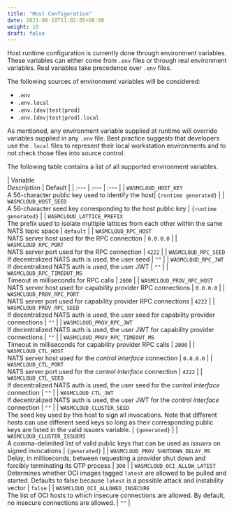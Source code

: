 ```yaml
---
title: "Host Configuration"
date: 2021-08-18T11:02:05+06:00
weight: 10
draft: false
---
```


Host runtime configuration is currently done through environment variables. These variables can either come from `.env` files or through real environment variables. Real variables take precedence over `.env` files. 

The following sources of environment variables will be considered:

* `.env`
* `.env.local`
* `.env.[dev|test|prod]`
* `.env.[dev|test|prod].local`

As mentioned, any environment variable supplied at runtime will override variables supplied in any `.env` file. Best practice suggests that developers use the `.local` files to represent their local workstation environments and to not check those files into source control.

The following table contains a list of all supported environment variables.

| Variable<br/>_Description_ | Default |
| :--- | :--- | :--- |
| `WASMCLOUD_HOST_KEY`<br/>A 56-character public key used to identify the host| `{runtime generated}` |
| `WASMCLOUD_HOST_SEED`<br/> A 56-character seed key corresponding to the host public key | `{runtime generated}` |
| `WASMCLOUD_LATTICE_PREFIX`<br/>The prefix used to isolate multiple lattices from each other within the same NATS topic space | `default` |
| `WASMCLOUD_RPC_HOST`<br/>NATS server host used for the RPC connection | `0.0.0.0` |
| `WASMCLOUD_RPC_PORT`<br/>NATS server port used for the RPC connection | `4222` |
| `WASMCLOUD_RPC_SEED`<br/>If decentralized NATS auth is used, the user seed | `""` | 
| `WASMCLOUD_RPC_JWT`<br/>If decentralized NATS auth is used, the user JWT | `""` | 
| `WASMCLOUD_RPC_TIMEOUT_MS`<br/>Timeout in milliseconds for RPC calls | `2000` |
| `WASMCLOUD_PROV_RPC_HOST`<br/>NATS server host used for capability provider RPC connections | `0.0.0.0` |
| `WASMCLOUD_PROV_RPC_PORT`<br/>NATS server port used for capability provider RPC connections | `4222` |
| `WASMCLOUD_PROV_RPC_SEED`<br/>If decentralized NATS auth is used, the user seed for capability provider connections | `""` | 
| `WASMCLOUD_PROV_RPC_JWT`<br/>If decentralized NATS auth is used, the user JWT for capability provider connections | `""` | 
| `WASMCLOUD_PROV_RPC_TIMEOUT_MS`<br/>Timeout in milliseconds for capability provider RPC calls | `2000` |
| `WASMCLOUD_CTL_HOST`<br/>NATS server host used for the _control interface_ connection | `0.0.0.0` |
| `WASMCLOUD_CTL_PORT`<br/>NATS server port used for the _control interface_ connection | `4222` | 
| `WASMCLOUD_CTL_SEED`<br/>If decentralized NATS auth is used, the user seed for the _control interface_ connection | `""` |
| `WASMCLOUD_CTL_JWT`<br/>If decentralized NATS auth is used, the user JWT for the _control interface_ connection | `""` | 
| `WASMCLOUD_CLUSTER_SEED`<br/>The seed key used by this host to sign all invocations. Note that different hosts can use different seed keys so long as their corresponding public keys are listed in the valid issuers variable. | `{generated}` |
| `WASMCLOUD_CLUSTER_ISSUERS`<br/>A comma-delimited list of valid public keys that can be used as _issuers_ on signed invocations | `{generated}` | 
| `WASMCLOUD_PROV_SHUTDOWN_DELAY_MS`<br/>Delay, in milliseconds, between requesting a provider shut down and forcibly terminating its OTP process | `300` |
| `WASMCLOUD_OCI_ALLOW_LATEST`<br/>Determines whether OCI images tagged `latest` are allowed to be pulled and started. Defaults to false because `latest` is a possible attack and instability vector | `false` |
| `WASMCLOUD_OCI_ALLOWED_INSECURE`<br/>The list of OCI hosts to which insecure connections are allowed. By default, no insecure connections are allowed. | `""` |


